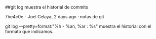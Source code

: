 ##git log 
muestra el historial de commits 

7be4c0e - Joel Celaya,  2 days ago : notas de git


git log --pretty=format:"%h - %an, %ar : %s" 
 muestra el historial con el formato que indicamos. 